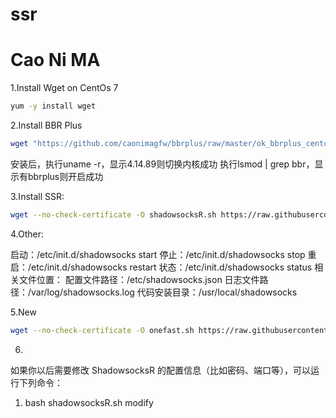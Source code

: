# ssr
Cao Ni MA
======


1.Install Wget on CentOs 7
```bash
yum -y install wget
```
2.Install BBR Plus
```bash
wget "https://github.com/caonimagfw/bbrplus/raw/master/ok_bbrplus_centos.sh" && chmod +x ok_bbrplus_centos.sh && ./ok_bbrplus_centos.sh
```
安装后，执行uname -r，显示4.14.89则切换内核成功
执行lsmod | grep bbr，显示有bbrplus则开启成功

3.Install SSR:
```bash
wget --no-check-certificate -O shadowsocksR.sh https://raw.githubusercontent.com/caonimagfw/ssr/master/shadowsocksR.sh && bash shadowsocksR.sh
```



4.Other:

启动：/etc/init.d/shadowsocks start
停止：/etc/init.d/shadowsocks stop
重启：/etc/init.d/shadowsocks restart
状态：/etc/init.d/shadowsocks status
相关文件位置：
配置文件路径：/etc/shadowsocks.json
日志文件路径：/var/log/shadowsocks.log
代码安装目录：/usr/local/shadowsocks


5.New 
```bash
wget --no-check-certificate -O onefast.sh https://raw.githubusercontent.com/caonimagfw/onefast/master/onefast.sh && bash onefast.sh
```

6.
如果你以后需要修改 ShadowsocksR 的配置信息（比如密码、端口等），可以运行下列命令：
1. bash shadowsocksR.sh modify

